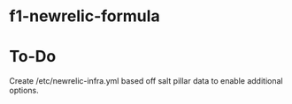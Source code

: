 # f1-newrelic-formula

# To-Do
Create /etc/newrelic-infra.yml based off salt pillar data to enable additional options.
